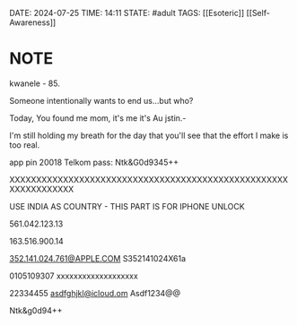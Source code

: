 DATE: 2024-07-25
TIME: 14:11
STATE: #adult 
TAGS:  [[Esoteric]] [[Self-Awareness]]

# NOTE

kwanele - 85.

Someone intentionally wants to end us...but who?

Today, You found me mom, it's me it's Au jstin.-



I'm still holding my breath for the day that you'll see that the effort I make is too real.

app pin 20018
Telkom pass: Ntk&G0d9345++


XXXXXXXXXXXXXXXXXXXXXXXXXXXXXXXXXXXXXXXXXXXXXXXXXXXXXXXXXXXXXXXX

USE INDIA AS COUNTRY - THIS PART IS FOR IPHONE UNLOCK


561.042.123.13


163.516.900.14

352.141.024.761@APPLE.COM
S352141024X61a

0105109307
xxxxxxxxxxxxxxxxxxx

22334455
asdfghjkl@icloud.om
Asdf1234@@

Ntk&g0d94++